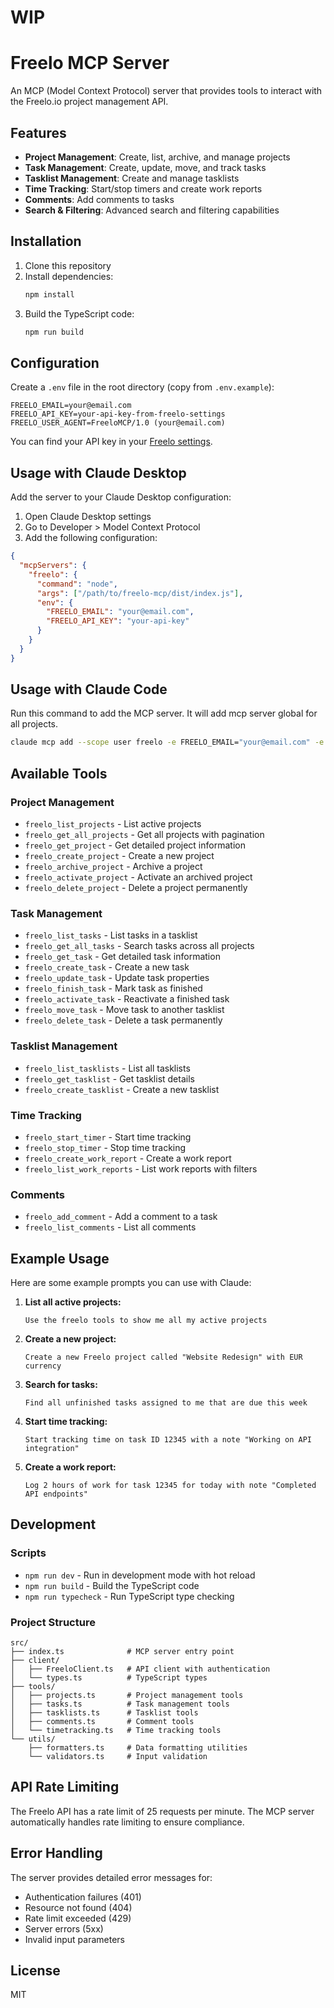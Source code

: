 # WIP

# Freelo MCP Server

An MCP (Model Context Protocol) server that provides tools to interact with the Freelo.io project management API.

## Features

- **Project Management**: Create, list, archive, and manage projects
- **Task Management**: Create, update, move, and track tasks
- **Tasklist Management**: Create and manage tasklists
- **Time Tracking**: Start/stop timers and create work reports
- **Comments**: Add comments to tasks
- **Search & Filtering**: Advanced search and filtering capabilities

## Installation

1. Clone this repository
2. Install dependencies:
   ```bash
   npm install
   ```
3. Build the TypeScript code:
   ```bash
   npm run build
   ```

## Configuration

Create a `.env` file in the root directory (copy from `.env.example`):

```env
FREELO_EMAIL=your@email.com
FREELO_API_KEY=your-api-key-from-freelo-settings
FREELO_USER_AGENT=FreeloMCP/1.0 (your@email.com)
```

You can find your API key in your [Freelo settings](https://app.freelo.io/profil/nastaveni).

## Usage with Claude Desktop

Add the server to your Claude Desktop configuration:

1. Open Claude Desktop settings
2. Go to Developer > Model Context Protocol
3. Add the following configuration:

```json
{
  "mcpServers": {
    "freelo": {
      "command": "node",
      "args": ["/path/to/freelo-mcp/dist/index.js"],
      "env": {
        "FREELO_EMAIL": "your@email.com",
        "FREELO_API_KEY": "your-api-key"
      }
    }
  }
}
```

## Usage with Claude Code

Run this command to add the MCP server. It will add mcp server global for all projects.

```bash
claude mcp add --scope user freelo -e FREELO_EMAIL="your@email.com" -e FREELO_API_KEY="your-api-key" -- node [path-to-cloned-directory]/dist/index.js
```

## Available Tools

### Project Management

- `freelo_list_projects` - List active projects
- `freelo_get_all_projects` - Get all projects with pagination
- `freelo_get_project` - Get detailed project information
- `freelo_create_project` - Create a new project
- `freelo_archive_project` - Archive a project
- `freelo_activate_project` - Activate an archived project
- `freelo_delete_project` - Delete a project permanently

### Task Management

- `freelo_list_tasks` - List tasks in a tasklist
- `freelo_get_all_tasks` - Search tasks across all projects
- `freelo_get_task` - Get detailed task information
- `freelo_create_task` - Create a new task
- `freelo_update_task` - Update task properties
- `freelo_finish_task` - Mark task as finished
- `freelo_activate_task` - Reactivate a finished task
- `freelo_move_task` - Move task to another tasklist
- `freelo_delete_task` - Delete a task permanently

### Tasklist Management

- `freelo_list_tasklists` - List all tasklists
- `freelo_get_tasklist` - Get tasklist details
- `freelo_create_tasklist` - Create a new tasklist

### Time Tracking

- `freelo_start_timer` - Start time tracking
- `freelo_stop_timer` - Stop time tracking
- `freelo_create_work_report` - Create a work report
- `freelo_list_work_reports` - List work reports with filters

### Comments

- `freelo_add_comment` - Add a comment to a task
- `freelo_list_comments` - List all comments

## Example Usage

Here are some example prompts you can use with Claude:

1. **List all active projects:**
   ```
   Use the freelo tools to show me all my active projects
   ```

2. **Create a new project:**
   ```
   Create a new Freelo project called "Website Redesign" with EUR currency
   ```

3. **Search for tasks:**
   ```
   Find all unfinished tasks assigned to me that are due this week
   ```

4. **Start time tracking:**
   ```
   Start tracking time on task ID 12345 with a note "Working on API integration"
   ```

5. **Create a work report:**
   ```
   Log 2 hours of work for task 12345 for today with note "Completed API endpoints"
   ```

## Development

### Scripts

- `npm run dev` - Run in development mode with hot reload
- `npm run build` - Build the TypeScript code
- `npm run typecheck` - Run TypeScript type checking

### Project Structure

```
src/
├── index.ts              # MCP server entry point
├── client/
│   ├── FreeloClient.ts   # API client with authentication
│   └── types.ts          # TypeScript types
├── tools/
│   ├── projects.ts       # Project management tools
│   ├── tasks.ts          # Task management tools
│   ├── tasklists.ts      # Tasklist tools
│   ├── comments.ts       # Comment tools
│   └── timetracking.ts   # Time tracking tools
└── utils/
    ├── formatters.ts     # Data formatting utilities
    └── validators.ts     # Input validation
```

## API Rate Limiting

The Freelo API has a rate limit of 25 requests per minute. The MCP server automatically handles rate limiting to ensure compliance.

## Error Handling

The server provides detailed error messages for:
- Authentication failures (401)
- Resource not found (404)
- Rate limit exceeded (429)
- Server errors (5xx)
- Invalid input parameters

## License

MIT
